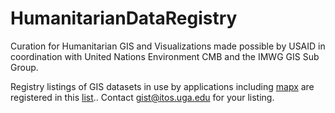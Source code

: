 # HumanitarianDataRegistry
Curation for Humanitarian GIS and Visualizations made possible by USAID in coordination with United Nations Environment CMB and the IMWG GIS Sub Group.  

Registry listings of GIS datasets in use by applications including [mapx](https://app.mapx.org/) are registered in this [list](https://github.com/UGA-ITOSHumanitarianGIS/HumanitarianDataRegistry/blob/master/Data/GIS%20Data%20Repositories.xlsx).. Contact gist@itos.uga.edu for your listing.
